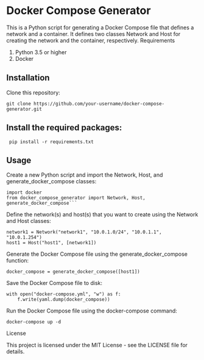 # Docker Compose Generator

This is a Python script for generating a Docker Compose file that defines a network and a container. It defines two classes Network and Host for creating the network and the container, respectively.
Requirements

1. Python 3.5 or higher
2. Docker

## Installation

Clone this repository:

`git clone https://github.com/your-username/docker-compose-generator.git`

## Install the required packages:

` pip install -r requirements.txt`

## Usage
 Create a new Python script and import the Network, Host, and generate_docker_compose classes:
 
```
import docker
from docker_compose_generator import Network, Host, generate_docker_compose```
```
Define the network(s) and host(s) that you want to create using the Network and Host classes:

```
network1 = Network("network1", "10.0.1.0/24", "10.0.1.1", "10.0.1.254")
host1 = Host("host1", [network1])
```
Generate the Docker Compose file using the generate_docker_compose function:

`docker_compose = generate_docker_compose([host1])`


Save the Docker Compose file to disk:

```
with open("docker-compose.yml", "w") as f:
    f.write(yaml.dump(docker_compose))
```

Run the Docker Compose file using the docker-compose command:

`docker-compose up -d`

License

This project is licensed under the MIT License - see the LICENSE file for details.
